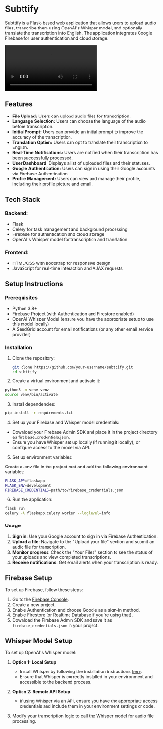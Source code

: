 # Subttify

Subttify is a Flask-based web application that allows users to upload audio files, transcribe them using OpenAI's Whisper model, and optionally translate the transcription into English. The application integrates Google Firebase for user authentication and cloud storage.

![Demo Video](static/subttify_sNflLXjy.mp4)

## Features

- **File Upload:** Users can upload audio files for transcription.
- **Language Selection:** Users can choose the language of the audio before transcription.
- **Initial Prompt:** Users can provide an initial prompt to improve the accuracy of the transcription.
- **Translation Option:** Users can opt to translate their transcription to English.
- **Real-Time Notifications:** Users are notified when their transcription has been successfully processed.
- **User Dashboard:** Displays a list of uploaded files and their statuses.
- **Google Authentication:** Users can sign in using their Google accounts via Firebase Authentication.
- **Profile Management:** Users can view and manage their profile, including their profile picture and email.

## Tech Stack

### Backend:
- Flask
- Celery for task management and background processing
- Firebase for authentication and cloud storage
- OpenAI's Whisper model for transcription and translation

### Frontend:
- HTML/CSS with Bootstrap for responsive design
- JavaScript for real-time interaction and AJAX requests

## Setup Instructions

### Prerequisites

- Python 3.8+
- Firebase Project (with Authentication and Firestore enabled)
- OpenAI Whisper Model (ensure you have the appropriate setup to use this model locally)
- A SendGrid account for email notifications (or any other email service provider)

### Installation

1. Clone the repository:

   ```bash
   git clone https://github.com/your-username/subttify.git
   cd subttify
   ```
   
2. Create a virtual environment and activate it:

```bash
python3 -m venv venv
source venv/bin/activate
```

3. Install dependencies:

```bash
pip install -r requirements.txt
```

4. Set up your Firebase and Whisper model credentials:

- Download your Firebase Admin SDK and place it in the project directory as firebase_credentials.json.
- Ensure you have Whisper set up locally (if running it locally), or configure access to the model via API.

5. Set up environment variables:

Create a .env file in the project root and add the following environment variables:
```bash
FLASK_APP=flaskapp
FLASK_ENV=development
FIREBASE_CREDENTIALS=path/to/firebase_credentials.json
```

6. Run the application:

```bash
flask run
celery -A flaskapp.celery worker --loglevel=info
```

### Usage

1. **Sign in**: Use your Google account to sign in via Firebase Authentication.
2. **Upload a file**: Navigate to the "Upload your file" section and submit an audio file for transcription.
3. **Monitor progress**: Check the "Your Files" section to see the status of your uploads and view completed transcriptions.
4. **Receive notifications**: Get email alerts when your transcription is ready.

## Firebase Setup

To set up Firebase, follow these steps:

1. Go to the [Firebase Console](https://console.firebase.google.com/).
2. Create a new project.
3. Enable Authentication and choose Google as a sign-in method.
4. Enable Firestore (or Realtime Database if you're using that).
5. Download the Firebase Admin SDK and save it as `firebase_credentials.json` in your project.

## Whisper Model Setup

To set up OpenAI's Whisper model:

1. **Option 1: Local Setup**
   - Install Whisper by following the installation instructions [here](https://github.com/openai/whisper).
   - Ensure that Whisper is correctly installed in your environment and accessible to the backend process.
   
2. **Option 2: Remote API Setup**
   - If using Whisper via an API, ensure you have the appropriate access credentials and include them in your environment settings or code.

3. Modify your transcription logic to call the Whisper model for audio file processing.
